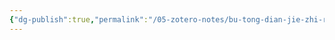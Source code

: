 ```yaml
---
{"dg-publish":true,"permalink":"/05-zotero-notes/bu-tong-dian-jie-zhi-rong-ye-dui-ni-fu-shi-xing-wei-de-ying-xiang2006/","title":"不同电解质溶液对Ni腐蚀行为的影响","tags":["ZoteroNotes"],"noteIcon":"","created":"2025-03-26T00:30","updated":"2025-07-01T11:57"}
---
```



